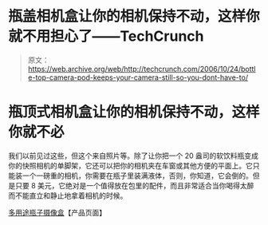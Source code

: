 # 瓶盖相机盒让你的相机保持不动，这样你就不用担心了——TechCrunch

> 原文：<https://web.archive.org/web/http://techcrunch.com/2006/10/24/bottle-top-camera-pod-keeps-your-camera-still-so-you-dont-have-to/>

# 瓶顶式相机盒让你的相机保持不动，这样你就不必

我们以前见过这些，但这个来自照片等。除了让你把一个 20 盎司的软饮料瓶变成你的快照相机的单脚架，它还可以把你的相机夹在车窗或其他方便的平面上。它只能装一个一磅重的相机，你需要在瓶子里装满液体，否则，你知道，它会倒的。但是只要 8 美元，它绝对是一个值得放在包里的配件，而且非常适合当你喝得太醉而不能直立和静止地拿着相机的时候。

[多用途瓶子摄像盒](https://web.archive.org/web/20210302022714/http://www.photoetconline.com/00574.html)【产品页面】